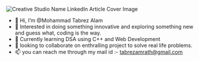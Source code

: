 ![Creative Studio Name LinkedIn Article Cover Image](https://github.com/itstabrez/itstabrez/assets/104494563/147b81aa-4e97-49ac-acdd-6fc73e9438c5)
- 👋 Hi, I’m @Mohammad Tabrez Alam
- 👀 Interested in doing something innovative and exploring something new and guess what, coding is the way.
- 🌱 Currently learning DSA using C++ and Web Development
- 💞️ looking to collaborate on enthralling project to solve real life problems.
- 📫 you can reach me through my mail id :- tabrezamrath@gmail.com

<!---
itstabrez/itstabrez is a ✨ special ✨ repository because its `README.md` (this file) appears on your GitHub profile.
You can click the Preview link to take a look at your changes.
--->
